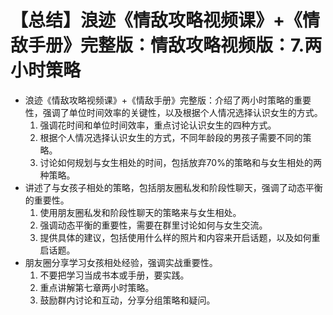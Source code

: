 # 【总结】浪迹《情敌攻略视频课》+《情敌手册》完整版：情敌攻略视频版：7.两小时策略

-   浪迹《情敌攻略视频课》+《情敌手册》完整版：介绍了两小时策略的重要性，强调了单位时间效率的关键性，以及根据个人情况选择认识女生的方式。
    1.  强调花时间和单位时间效率，重点讨论认识女生的四种方式。
    2.  根据个人情况选择认识女生的方式，不同年龄段的男孩子需要不同的策略。
    3.  讨论如何规划与女生相处的时间，包括放弃70%的策略和与女生相处的两种策略。
-   讲述了与女孩子相处的策略，包括朋友圈私发和阶段性聊天，强调了动态平衡的重要性。
    1.  使用朋友圈私发和阶段性聊天的策略来与女生相处。
    2.  强调动态平衡的重要性，需要在群里讨论如何与女生交流。
    3.  提供具体的建议，包括使用什么样的照片和内容来开启话题，以及如何重启话题。
-   朋友圈分享学习女孩相处经验，强调实战重要性。
    1.  不要把学习当成书本或手册，要实践。
    2.  重点讲解第七章两小时策略。
    3.  鼓励群内讨论和互动，分享分组策略和疑问。